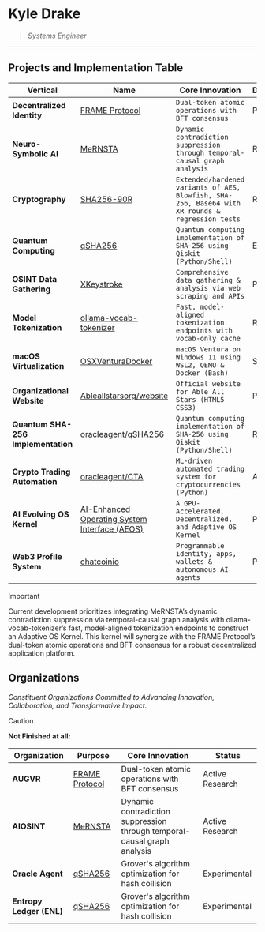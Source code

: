 # Kyle Drake

> *Systems Engineer*


---

## Projects and Implementation Table

| Vertical                              | Name                    | Core Innovation                                                         | Development             |
|--------------------------------------------|-----------------------------------|-------------------------------------------------------------------------|--------------------|
| **Decentralized Identity**                     | [FRAME Protocol](https://github.com/frameprotocol)                    | `Dual-token atomic operations with BFT consensus`                         | Prototype |
| **Neuro-Symbolic AI**                          | [MeRNSTA](https://github.com/icedmoca/MeRNSTA)                          | `Dynamic contradiction suppression through temporal-causal graph analysis` | Research |
| **Cryptography**                               | [SHA256-90R](https://github.com/icedmoca/SHA256-90R)                     | `Extended/hardened variants of AES, Blowfish, SHA-256, Base64 with XR rounds & regression tests` | Research |
| **Quantum Computing**                          | [qSHA256](https://github.com/oracleagent/qSHA256)                          | `Quantum computing implementation of SHA-256 using Qiskit (Python/Shell)`    | Experimental    |
| **OSINT Data Gathering**                       | [XKeystroke](https://github.com/AIOSINT/Xkeystroke)                       | `Comprehensive data gathering & analysis via web scraping and APIs`      | Prototype      |
| **Model Tokenization**                         | [ollama-vocab-tokenizer](https://github.com/icedmoca/ollama-vocab-tokenizer)           | `Fast, model-aligned tokenization endpoints with vocab-only cache`         | Research   |
| **macOS Virtualization**                       | [OSXVenturaDocker](https://github.com/icedmoca/OSXVenturaDocker)        | `macOS Ventura on Windows 11 using WSL2, QEMU & Docker (Bash)`             | Stable              |
| **Organizational Website**                     | [Ableallstarsorg/website](https://github.com/Ableallstarsorg/website)           | `Official website for Able All Stars (HTML5 CSS3)`                         | Production              |
| **Quantum SHA-256 Implementation**             | [oracleagent/qSHA256](https://github.com/oracleagent/qSHA256)              | `Quantum computing implementation of SHA-256 using Qiskit (Python/Shell)`  | Research              |
| **Crypto Trading Automation**                  | [oracleagent/CTA](https://github.com/oracleagent/CTA)                  | `ML-driven automated trading system for cryptocurrencies (Python)`         | Alpha              |
| **AI Evolving OS Kernel**                      | [AI-Enhanced Operating System Interface (AEOS)](https://github.com/Entropy-Ledger-ENL/AEOS)               | `A GPU-Accelerated, Decentralized, and Adaptive OS Kernel`         | Planning              |
| **Web3 Profile System**                        | [chatcoinio](https://github.com/chatcoinio/chatcoin)                       | `Programmable identity, apps, wallets & autonomous AI agents`              | Prototype              |


> [!IMPORTANT]  
> Current development prioritizes integrating MeRNSTA’s dynamic contradiction suppression via temporal-causal graph analysis with ollama-vocab-tokenizer’s fast, model-aligned tokenization endpoints to construct an Adaptive OS Kernel. This kernel will synergize with the FRAME Protocol’s dual-token atomic operations and BFT consensus for a robust decentralized application platform.


## Organizations
*Constituent Organizations Committed to Advancing Innovation, Collaboration, and Transformative Impact.*


> [!CAUTION]
> **Not Finished at all:**

| Organization | Purpose | Core Innovation | Status |
|--------------|----------------|-----------------|---------|
| **AUGVR** | [FRAME Protocol](link) | Dual-token atomic operations with BFT consensus | Active Research |
| **AIOSINT** | [MeRNSTA](https://github.com/icedmoca/MeRNSTA) | Dynamic contradiction suppression through temporal-causal graph analysis | Active Research |
| **Oracle Agent** | [qSHA256](link) | Grover's algorithm optimization for hash collision | Experimental |
| **Entropy Ledger (ENL)** | [qSHA256](link) | Grover's algorithm optimization for hash collision | Experimental |
